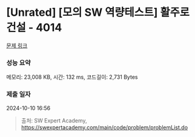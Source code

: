 # [Unrated] [모의 SW 역량테스트] 활주로 건설 - 4014 

[문제 링크](https://swexpertacademy.com/main/code/problem/problemDetail.do?contestProbId=AWIeW7FakkUDFAVH) 

### 성능 요약

메모리: 23,008 KB, 시간: 132 ms, 코드길이: 2,731 Bytes

### 제출 일자

2024-10-10 16:56



> 출처: SW Expert Academy, https://swexpertacademy.com/main/code/problem/problemList.do